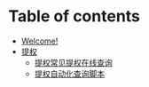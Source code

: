 # Table of contents

* [Welcome!](README.md)
* [提权](ti-quan/README.md)
  * [提权常见提权在线查询](ti-quan/ti-quan-chang-jian-ti-quan-zai-xian-cha-xun.md)
  * [提权自动化查询脚本](ti-quan/ti-quan-zi-dong-hua-cha-xun-jiao-ben.md)
